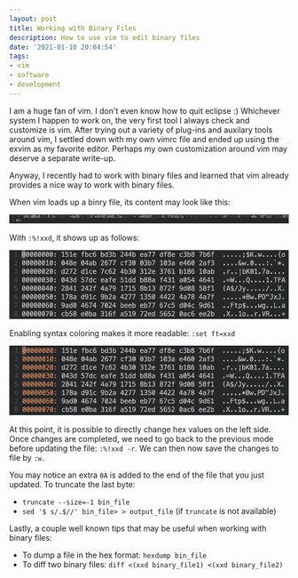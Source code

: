 ```yaml
---
layout: post
title: Working with Binary Files
description: How to use vim to edit binary files
date: '2021-01-10 20:04:54'
tags:
- vim
- software
- development
---
```


I am a huge fan of vim.  I don't even know how to quit eclipse :) Whichever system I
happen to work on, the very first tool I always check and customize is vim.  After trying
out a variety of plug-ins and auxilary tools around vim, I settled down with my own vimrc
file and ended up using the exvim as my favorite editor.  Perhaps my own customization
around vim may deserve a separate write-up.

Anyway, I recently had to work with binary files and learned that vim already provides
a nice way to work with binary files.

When vim loads up a binry file, its content may look like this:

![vim-binary-1](/assets/vim-binary-1.png)

With `:%!xxd`, it shows up as follows:

![vim-binary-2](/assets/vim-binary-2.png)

Enabling syntax coloring makes it more readable: `:set ft=xxd`

![vim-binary-3](/assets/vim-binary-3.png)

At this point, it is possible to directly change hex values on the left side.  Once
changes are completed, we need to go back to the previous mode before updating the file: `:%!xxd -r`.
We can then now save the changes to file by `:w`.

You may notice an extra `0A` is added to the end of the file that you just updated.  To truncate
the last byte:
- `truncate --size=-1 bin_file`
- `sed '$ s/.$//' bin_file> > output_file` (if `truncate` is not available)

Lastly, a couple well known tips that may be useful when working with binary files:

- To dump a file in the hex format: `hexdump bin_file`
- To diff two binary files: `diff <(xxd binary_file1) <(xxd binary_file2)`
